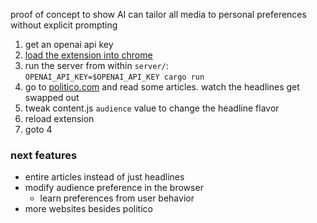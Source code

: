 proof of concept to show AI can tailor all media to personal preferences without explicit prompting

1. get an openai api key
2. [load the extension into chrome](https://bashvlas.com/blog/install-chrome-extension-in-developer-mode/)
3. run the server from within `server/`:  
`OPENAI_API_KEY=$OPENAI_API_KEY cargo run`
4. go to [politico.com](https://www.politico.com/) and read some articles. watch the headlines get swapped out
5. tweak content.js `audience` value to change the headline flavor
6. reload extension
7. goto 4

### next features
- entire articles instead of just headlines
- modify audience preference in the browser
  - learn preferences from user behavior
- more websites besides politico
